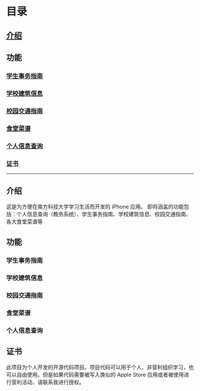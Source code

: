 # 目录
## [介绍](#介绍)
## 功能
### [学生事务指南](#学生事务指南)
### [学校建筑信息](#学校建筑信息)
### [校园交通指南](#校园交通指南)
### [食堂菜谱](#食堂菜谱)
### [个人信息查询](#个人信息查询)
### [证书](#证书)

***
## 介绍
这是为方便在南方科技大学学习生活而开发的 iPhone 应用。
即将涵盖的功能包括：个人信息查询（教务系统）、学生事务指南、学校建筑信息、校园交通指南、各大食堂菜谱等

## 功能
### 学生事务指南
### 学校建筑信息
### 校园交通指南
### 食堂菜谱
### 个人信息查询

## 证书
此项目为个人开发的开源代码项目。项目代码可以用于个人、非营利组织学习，也可以自由使用。但是如果代码需要被写入类似的 Apple Store 应用或者被使用进行营利活动，请联系我进行授权。
